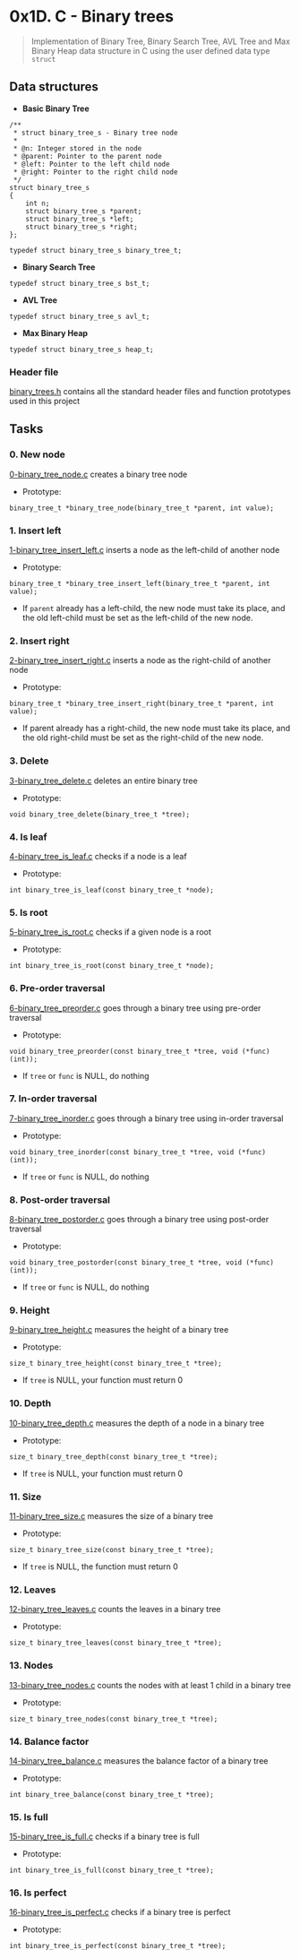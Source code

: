 # 0x1D. C - Binary trees
> Implementation of Binary Tree, Binary Search Tree, AVL Tree and Max Binary Heap data structure in C using the user defined data type `struct`

## Data structures
* **Basic Binary Tree**
```
/**
 * struct binary_tree_s - Binary tree node
 *
 * @n: Integer stored in the node
 * @parent: Pointer to the parent node
 * @left: Pointer to the left child node
 * @right: Pointer to the right child node
 */
struct binary_tree_s
{
    int n;
    struct binary_tree_s *parent;
    struct binary_tree_s *left;
    struct binary_tree_s *right;
};

typedef struct binary_tree_s binary_tree_t;
```

* **Binary Search Tree**
```
typedef struct binary_tree_s bst_t;
```

* **AVL Tree**
```
typedef struct binary_tree_s avl_t;
```

* **Max Binary Heap**
```
typedef struct binary_tree_s heap_t;
```

### Header file
[binary\_trees.h](https://github.com/budiong054/binary_trees/blob/master/binary_trees.h) contains all the standard header files and function prototypes used in this project

## Tasks

### 0. New node
[0-binary\_tree\_node.c](https://github.com/budiong054/binary_trees/blob/master/0-binary_tree_node.c) creates a binary tree node
- Prototype: 
```
binary_tree_t *binary_tree_node(binary_tree_t *parent, int value);
```

### 1. Insert left
[1-binary\_tree\_insert\_left.c](https://github.com/budiong054/binary_trees/blob/master/1-binary_tree_insert_left.c) inserts a node as the left-child of another node
- Prototype: 
```
binary_tree_t *binary_tree_insert_left(binary_tree_t *parent, int value);
```
- If `parent` already has a left-child, the new node must take its place, and the old left-child must be set as the left-child of the new node.

### 2. Insert right
[2-binary\_tree\_insert\_right.c](https://github.com/budiong054/binary_trees/blob/master/2-binary_tree_insert_right.c) inserts a node as the right-child of another node
- Prototype: 
```
binary_tree_t *binary_tree_insert_right(binary_tree_t *parent, int value);
```
- If parent already has a right-child, the new node must take its place, and the old right-child must be set as the right-child of the new node.

### 3. Delete
[3-binary\_tree\_delete.c](https://github.com/budiong054/binary_trees/blob/master/3-binary_tree_delete.c) deletes an entire binary tree
- Prototype: 
```
void binary_tree_delete(binary_tree_t *tree);
```

### 4. Is leaf
[4-binary\_tree\_is\_leaf.c](https://github.com/budiong054/binary_trees/blob/master/4-binary_tree_is_leaf.c) checks if a node is a leaf
- Prototype: 
```
int binary_tree_is_leaf(const binary_tree_t *node);
```

### 5. Is root
[5-binary\_tree\_is\_root.c](https://github.com/budiong054/binary_trees/blob/master/5-binary_tree_is_root.c) checks if a given node is a root
- Prototype: 
```
int binary_tree_is_root(const binary_tree_t *node);
```

### 6. Pre-order traversal
[6-binary\_tree\_preorder.c](https://github.com/budiong054/binary_trees/blob/master/6-binary_tree_preorder.c) goes through a binary tree using pre-order traversal
- Prototype: 
```
void binary_tree_preorder(const binary_tree_t *tree, void (*func)(int));
```
- If `tree` or `func` is NULL, do nothing

### 7. In-order traversal
[7-binary\_tree\_inorder.c](https://github.com/budiong054/binary_trees/blob/master/7-binary_tree_inorder.c) goes through a binary tree using in-order traversal
- Prototype: 
```
void binary_tree_inorder(const binary_tree_t *tree, void (*func)(int));
```
- If `tree` or `func` is NULL, do nothing

### 8. Post-order traversal
[8-binary\_tree\_postorder.c](https://github.com/budiong054/binary_trees/blob/master/8-binary_tree_postorder.c) goes through a binary tree using post-order traversal
- Prototype: 
```
void binary_tree_postorder(const binary_tree_t *tree, void (*func)(int));
```
- If `tree` or `func` is NULL, do nothing

### 9. Height
[9-binary\_tree\_height.c](https://github.com/budiong054/binary_trees/blob/master/9-binary_tree_height.c) measures the height of a binary tree
- Prototype: 
```
size_t binary_tree_height(const binary_tree_t *tree);
```
- If `tree` is NULL, your function must return 0

### 10. Depth
[10-binary\_tree\_depth.c](https://github.com/budiong054/binary_trees/blob/master/10-binary_tree_depth.c) measures the depth of a node in a binary tree
- Prototype: 
```
size_t binary_tree_depth(const binary_tree_t *tree);
```
- If `tree` is NULL, your function must return 0

### 11. Size
[11-binary\_tree\_size.c](https://github.com/budiong054/binary_trees/blob/master/11-binary_tree_size.c) measures the size of a binary tree
- Prototype: 
```
size_t binary_tree_size(const binary_tree_t *tree);
```
- If `tree` is NULL, the function must return 0

### 12. Leaves
[12-binary\_tree\_leaves.c](https://github.com/budiong054/binary_trees/blob/master/12-binary_tree_leaves.c) counts the leaves in a binary tree
- Prototype:
```
size_t binary_tree_leaves(const binary_tree_t *tree);
```

### 13. Nodes
[13-binary\_tree\_nodes.c](https://github.com/budiong054/binary_trees/blob/master/13-binary_tree_nodes.c) counts the nodes with at least 1 child in a binary tree
- Prototype:
```
size_t binary_tree_nodes(const binary_tree_t *tree);
```

### 14. Balance factor
[14-binary\_tree\_balance.c](https://github.com/budiong054/binary_trees/blob/master/14-binary_tree_balance.c) measures the balance factor of a binary tree
- Prototype:
```
int binary_tree_balance(const binary_tree_t *tree);
```

### 15. Is full
[15-binary\_tree\_is\_full.c](https://github.com/budiong054/binary_trees/blob/master/15-binary_tree_is_full.c) checks if a binary tree is full
- Prototype:
```
int binary_tree_is_full(const binary_tree_t *tree);
```

### 16. Is perfect
[16-binary\_tree\_is\_perfect.c](https://github.com/budiong054/binary_trees/blob/master/16-binary_tree_is_perfect.c) checks if a binary tree is perfect
- Prototype: 
```
int binary_tree_is_perfect(const binary_tree_t *tree);
```
